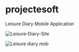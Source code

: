 # projectesoft
Leisure Diary Mobile Application

![Leisure-Diary-Site](https://github.com/SabithF/Leisure-Diary---Web-and-Mobile-applicaiton/assets/115448188/d48f7a11-7ab5-4a31-ad64-ff2dc9b471d9)



![Leisure diary mob](https://github.com/SabithF/Leisure-Diary---Web-and-Mobile-applicaiton/assets/115448188/eaaab6d8-5820-4315-bb66-c1f179c5944b)



